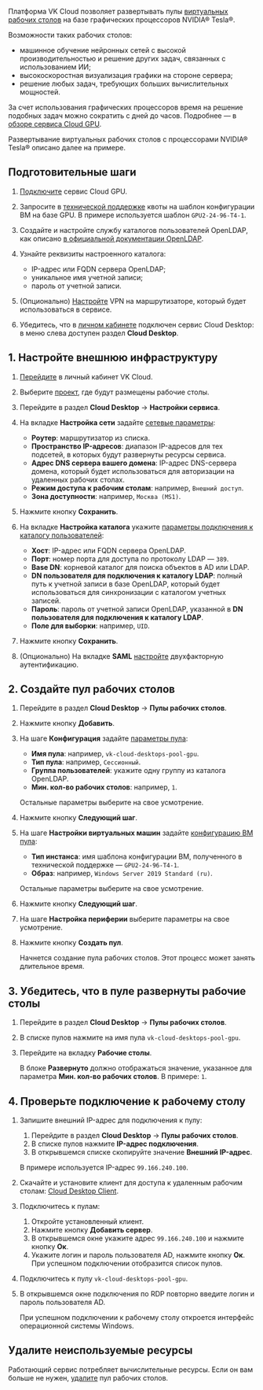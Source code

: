 Платформа VK Cloud позволяет развертывать пулы [виртуальных рабочих столов](/ru/computing/cloud-desktops/concepts/about) на базе графических процессоров NVIDIA® Tesla®.

Возможности таких рабочих столов:

* машинное обучение нейронных сетей с высокой производительностью и решение других задач, связанных с использованием ИИ;
* высокоскоростная визуализация графики на стороне сервера;
* решение любых задач, требующих больших вычислительных мощностей.

За счет использования графических процессоров время на решение подобных задач можно сократить с дней до часов. Подробнее — в [обзоре сервиса Cloud GPU](../../concepts/about).

Развертывание виртуальных рабочих столов с процессорами NVIDIA® Tesla® описано далее на примере.

## Подготовительные шаги

1. [Подключите](/ru/computing/gpu/connect) сервис Cloud GPU.
1. Запросите в [технической поддержке](/ru/contacts) квоты на шаблон конфигурации ВМ на базе GPU. В примере используется шаблон `GPU2-24-96-T4-1`.
1. Создайте и настройте службу каталогов пользователей OpenLDAP, как описано [в официальной документации OpenLDAP](https://www.openldap.org/doc/admin26/quickstart.html).
1. Узнайте реквизиты настроенного каталога:

   * IP-адрес или FQDN сервера OpenLDAP;
   * уникальное имя учетной записи;
   * пароль от учетной записи.

1. (Опционально) [Настройте](/ru/networks/vnet/how-to-guides/onpremise-connect/vpn-tunnel) VPN на маршрутизаторе, который будет использоваться в сервисе.
1. Убедитесь, что в [личном кабинете](https://msk.cloud.vk.com/app/) подключен сервис Cloud Desktop: в меню слева доступен раздел **Cloud Desktop**.

## 1. Настройте внешнюю инфраструктуру

1. [Перейдите](https://msk.cloud.vk.com/app/) в личный кабинет VK Cloud.
1. Выберите [проект](/ru/tools-for-using-services/account/concepts/projects), где будут размещены рабочие столы.
1. Перейдите в раздел **Cloud Desktop** → **Настройки сервиса**.
1. На вкладке **Настройка сети** задайте [сетевые параметры](/ru/computing/cloud-desktops/service-management/config/setup-net):

   * **Роутер**: маршрутизатор из списка.
   * **Пространство IP-адресов**: диапазон IP-адресов для тех подсетей, в которых будут развернуты ресурсы сервиса.
   * **Адрес DNS сервера вашего домена**: IP-адрес DNS-сервера домена, который будет использоваться для авторизации на удаленных рабочих столах.
   * **Режим доступа к рабочим столам**: например, `Внешний доступ`.
   * **Зона доступности**: например, `Москва (MS1)`.

1. Нажмите кнопку **Сохранить**.
1. На вкладке **Настройка каталога** укажите [параметры подключения к каталогу пользователей](/ru/computing/cloud-desktops/service-management/config/setup-ldap):

    * **Хост**: IP-адрес или FQDN сервера OpenLDAP.
    * **Порт**: номер порта для доступа по протоколу LDAP — `389`.
    * **Base DN**: корневой каталог для поиска объектов в AD или LDAP.
    * **DN пользователя для подключения к каталогу LDAP**: полный путь к учетной записи в базе OpenLDAP, который будет использоваться для синхронизации с каталогом учетных записей.
    * **Пароль**: пароль от учетной записи OpenLDAP, указанной в **DN пользователя для подключения к каталогу LDAP**.
    * **Поле для выборки**: например, `UID`.

1. Нажмите кнопку **Сохранить**.
1. (Опционально) На вкладке **SAML** [настройте](/ru/computing/cloud-desktops/service-management/config/setup-saml) двухфакторную аутентификацию.

## 2. Создайте пул рабочих столов

1. Перейдите в раздел **Cloud Desktop** → **Пулы рабочих столов**.
1. Нажмите кнопку **Добавить**.
1. На шаге **Конфигурация** задайте [параметры пула](/ru/computing/cloud-desktops/service-management/desktops-pool/add#setup_pool_configuration):

    * **Имя пула**: например, `vk-cloud-desktops-pool-gpu`.
    * **Тип пула**: например, `Сессионный`.
    * **Группа пользователей**: укажите одну группу из каталога OpenLDAP.
    * **Мин. кол-во рабочих столов**: например, `1`.

    Остальные параметры выберите на свое усмотрение.

1. Нажмите кнопку **Следующий шаг**.

1. На шаге **Настройки виртуальных машин** задайте [конфигурацию ВМ пула](/ru/computing/cloud-desktops/service-management/desktops-pool/add#configure_pool_vms):

    * **Тип инстанса**: имя шаблона конфигурации ВМ, полученного в технической поддержке — `GPU2-24-96-T4-1`.
    * **Образ**: например, `Windows Server 2019 Standard (ru)`.

    Остальные параметры выберите на свое усмотрение.

1. Нажмите кнопку **Следующий шаг**.
1. На шаге **Настройка периферии** выберите параметры на свое усмотрение.
1. Нажмите кнопку **Создать пул**.

   Начнется создание пула рабочих столов. Этот процесс может занять длительное время.

## 3. Убедитесь, что в пуле развернуты рабочие столы

1. Перейдите в раздел **Cloud Desktop** → **Пулы рабочих столов**.

1. В списке пулов нажмите на имя пула `vk-cloud-desktops-pool-gpu`.

1. Перейдите на вкладку **Рабочие столы**.

   В блоке **Развернуто** должно отображаться значение, указанное для параметра **Мин. кол-во рабочих столов**. В примере: `1`.

## 4. Проверьте подключение к рабочему столу

1. Запишите внешний IP-адрес для подключения к пулу:

   1. Перейдите в раздел **Cloud Desktop** → **Пулы рабочих столов**.
   1. В списке пулов нажмите **IP-адрес подключения**.
   1. В открывшемся списке скопируйте значение **Внешний IP-адрес**.

   В примере используется IP-адрес `99.166.240.100`.

1. Скачайте и установите клиент для доступа к удаленным рабочим столам: [Cloud Desktop Client](/ru/computing/cloud-desktops/service-management/assets/Cloud_Desktop_user_guide_v_1_0.pdf "download").

1. Подключитесь к пулам:

   1. Откройте установленный клиент.
   1. Нажмите кнопку **Добавить сервер**.
   1. В открывшемся окне укажите адрес `99.166.240.100` и нажмите кнопку **Ок**.
   1. Укажите логин и пароль пользователя AD, нажмите кнопку **Ок**. При успешном подключении отобразится список пулов.

1. Подключитесь к пулу `vk-cloud-desktops-pool-gpu`.

1. В открывшемся окне подключения по RDP повторно введите логин и пароль пользователя AD.

   При успешном подключении к рабочему столу откроется интерфейс операционной системы Windows.

## Удалите неиспользуемые ресурсы

Работающий сервис потребляет вычислительные ресурсы. Если он вам больше не нужен, [удалите](/ru/computing/cloud-desktops/service-management/desktops-pool/manage#delete_pool) пул рабочих столов.
